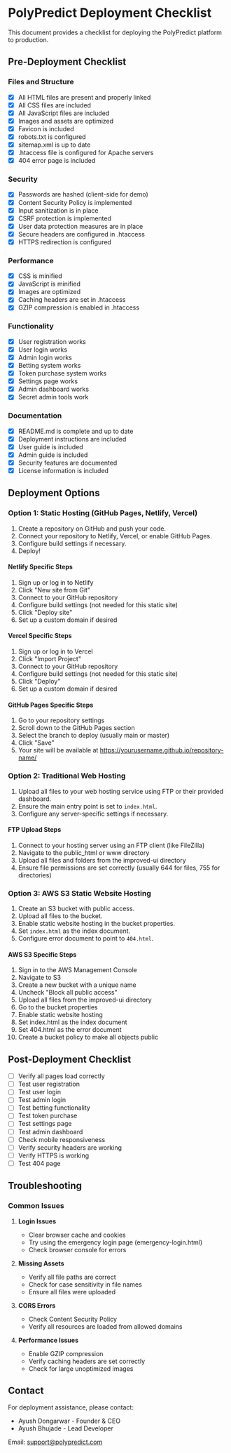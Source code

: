 # PolyPredict Deployment Checklist

This document provides a checklist for deploying the PolyPredict platform to production.

## Pre-Deployment Checklist

### Files and Structure
- [x] All HTML files are present and properly linked
- [x] All CSS files are included
- [x] All JavaScript files are included
- [x] Images and assets are optimized
- [x] Favicon is included
- [x] robots.txt is configured
- [x] sitemap.xml is up to date
- [x] .htaccess file is configured for Apache servers
- [x] 404 error page is included

### Security
- [x] Passwords are hashed (client-side for demo)
- [x] Content Security Policy is implemented
- [x] Input sanitization is in place
- [x] CSRF protection is implemented
- [x] User data protection measures are in place
- [x] Secure headers are configured in .htaccess
- [x] HTTPS redirection is configured

### Performance
- [x] CSS is minified
- [x] JavaScript is minified
- [x] Images are optimized
- [x] Caching headers are set in .htaccess
- [x] GZIP compression is enabled in .htaccess

### Functionality
- [x] User registration works
- [x] User login works
- [x] Admin login works
- [x] Betting system works
- [x] Token purchase system works
- [x] Settings page works
- [x] Admin dashboard works
- [x] Secret admin tools work

### Documentation
- [x] README.md is complete and up to date
- [x] Deployment instructions are included
- [x] User guide is included
- [x] Admin guide is included
- [x] Security features are documented
- [x] License information is included

## Deployment Options

### Option 1: Static Hosting (GitHub Pages, Netlify, Vercel)

1. Create a repository on GitHub and push your code.
2. Connect your repository to Netlify, Vercel, or enable GitHub Pages.
3. Configure build settings if necessary.
4. Deploy!

#### Netlify Specific Steps
1. Sign up or log in to Netlify
2. Click "New site from Git"
3. Connect to your GitHub repository
4. Configure build settings (not needed for this static site)
5. Click "Deploy site"
6. Set up a custom domain if desired

#### Vercel Specific Steps
1. Sign up or log in to Vercel
2. Click "Import Project"
3. Connect to your GitHub repository
4. Configure build settings (not needed for this static site)
5. Click "Deploy"
6. Set up a custom domain if desired

#### GitHub Pages Specific Steps
1. Go to your repository settings
2. Scroll down to the GitHub Pages section
3. Select the branch to deploy (usually main or master)
4. Click "Save"
5. Your site will be available at https://yourusername.github.io/repository-name/

### Option 2: Traditional Web Hosting

1. Upload all files to your web hosting service using FTP or their provided dashboard.
2. Ensure the main entry point is set to `index.html`.
3. Configure any server-specific settings if necessary.

#### FTP Upload Steps
1. Connect to your hosting server using an FTP client (like FileZilla)
2. Navigate to the public_html or www directory
3. Upload all files and folders from the improved-ui directory
4. Ensure file permissions are set correctly (usually 644 for files, 755 for directories)

### Option 3: AWS S3 Static Website Hosting

1. Create an S3 bucket with public access.
2. Upload all files to the bucket.
3. Enable static website hosting in the bucket properties.
4. Set `index.html` as the index document.
5. Configure error document to point to `404.html`.

#### AWS S3 Specific Steps
1. Sign in to the AWS Management Console
2. Navigate to S3
3. Create a new bucket with a unique name
4. Uncheck "Block all public access"
5. Upload all files from the improved-ui directory
6. Go to the bucket properties
7. Enable static website hosting
8. Set index.html as the index document
9. Set 404.html as the error document
10. Create a bucket policy to make all objects public

## Post-Deployment Checklist

- [ ] Verify all pages load correctly
- [ ] Test user registration
- [ ] Test user login
- [ ] Test admin login
- [ ] Test betting functionality
- [ ] Test token purchase
- [ ] Test settings page
- [ ] Test admin dashboard
- [ ] Check mobile responsiveness
- [ ] Verify security headers are working
- [ ] Verify HTTPS is working
- [ ] Test 404 page

## Troubleshooting

### Common Issues

1. **Login Issues**
   - Clear browser cache and cookies
   - Try using the emergency login page (emergency-login.html)
   - Check browser console for errors

2. **Missing Assets**
   - Verify all file paths are correct
   - Check for case sensitivity in file names
   - Ensure all files were uploaded

3. **CORS Errors**
   - Check Content Security Policy
   - Verify all resources are loaded from allowed domains

4. **Performance Issues**
   - Enable GZIP compression
   - Verify caching headers are set correctly
   - Check for large unoptimized images

## Contact

For deployment assistance, please contact:
- Ayush Dongarwar - Founder & CEO
- Ayush Bhujade - Lead Developer

Email: support@polypredict.com

